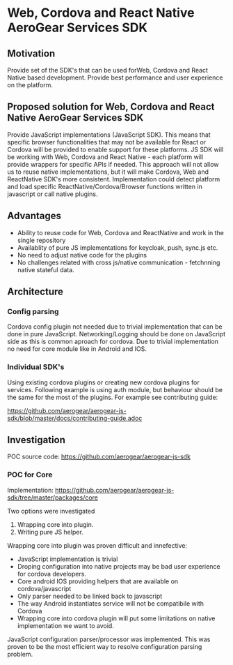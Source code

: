 # Web, Cordova and React Native AeroGear Services SDK

## Motivation

Provide set of the SDK's that can be used forWeb, Cordova and React Native based development.
Provide best performance and user experience on the platform.

## Proposed solution for Web, Cordova and React Native AeroGear Services SDK

Provide JavaScript implementations (JavaScript SDK). This means that specific browser functionalities that may not be available for React or Cordova will be provided to enable support for these platforms. JS SDK will be working with Web, Cordova and React Native - each platform will provide wrappers for specific APIs if needed. This approach will not allow us to reuse native implementations, but it will make Cordova, Web and ReactNative SDK's more consistent. Implementation could detect platform and load specific ReactNative/Cordova/Browser functions written in javascript or call native plugins.

## Advantages

- Ability to reuse code for Web, Cordova and ReactNative and work in the single repository
- Availablity of pure JS implementations for keycloak, push, sync.js etc.
- No need to adjust native code for the plugins
- No challenges related with cross js/native communication - fetchnning native stateful data.

## Architecture

### Config parsing 

Cordova config plugin not needed due to trivial implementation that can be done in pure JavaScript.
Networking/Logging should be done on JavaScript side as this is common aproach for cordova.
Due to trivial implementation no need for core module like in Android and IOS.

### Individual SDK's

Using existing cordova plugins or creating new cordova plugins for services.
Following example is using auth module, but behaviour should be the same for the most of the plugins.
For example see contributing guide:

https://github.com/aerogear/aerogear-js-sdk/blob/master/docs/contributing-guide.adoc

## Investigation

POC source code: https://github.com/aerogear/aerogear-js-sdk

### POC for Core

Implementation: https://github.com/aerogear/aerogear-js-sdk/tree/master/packages/core

Two options were investigated
1. Wrapping core into plugin. 
1. Writing pure JS helper.

Wrapping core into plugin was proven difficult and innefective:
- JavaScript implementation is trivial
- Droping configuration into native projects may be bad user experience for cordova developers.
- Core android IOS providing helpers that are available on cordova/javascript
- Only parser needed to be linked back to javascript
- The way Android instantiates service will not be compatibile with Cordova 
- Wrapping core into cordova plugin will put some limitations on native implementation we want to avoid.

JavaScript configuration parser/processor was implemented.
This was proven to be the most efficient way to resolve configuration parsing problem.

